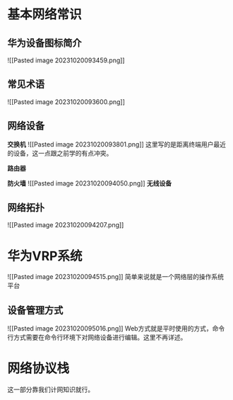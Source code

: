 # 基本网络常识
## 华为设备图标简介
![[Pasted image 20231020093459.png]]

## 常见术语
![[Pasted image 20231020093600.png]]

## 网络设备
**交换机**
![[Pasted image 20231020093801.png]]
这里写的是距离终端用户最近的设备，这一点跟之前学的有点冲突。

**路由器**

**防火墙**
![[Pasted image 20231020094050.png]]
**无线设备**

## 网络拓扑
![[Pasted image 20231020094207.png]]

# 华为VRP系统
![[Pasted image 20231020094515.png]]
简单来说就是一个网络层的操作系统平台

## 设备管理方式
![[Pasted image 20231020095016.png]]
Web方式就是平时使用的方式，命令行方式需要在命令行环境下对网络设备进行编辑。这里不再详述。

# 网络协议栈
这一部分靠我们计网知识就行。

